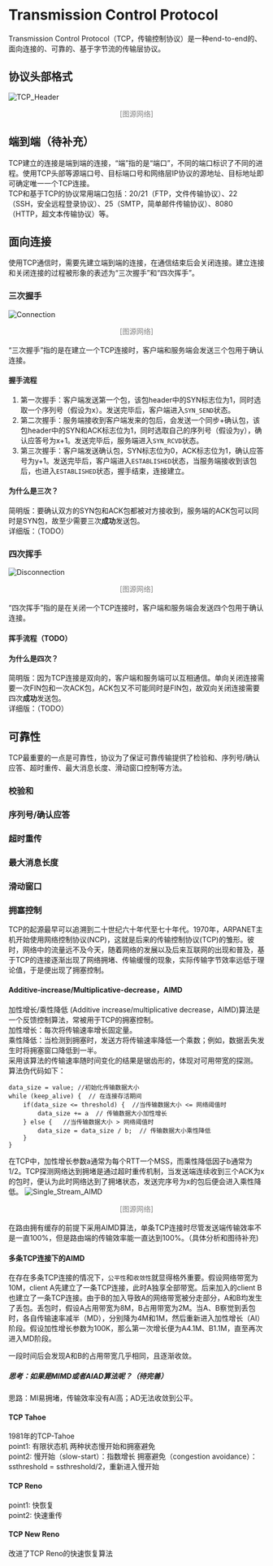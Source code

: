 # Transmission Control Protocol
Transmission Control Protocol（TCP，传输控制协议）是一种end-to-end的、面向连接的、可靠的、基于字节流的传输层协议。  
## 协议头部格式
![TCP_Header](pic/TCP_header.jpg)  
<font color=gray><center>[图源网络]</center></font>  

## 端到端（待补充）
TCP建立的连接是端到端的连接，“端”指的是“端口”，不同的端口标识了不同的进程。使用TCP头部等源端口号、目标端口号和网络层IP协议的源地址、目标地址即可确定唯一一个TCP连接。  
TCP和基于TCP的协议常用端口包括：20/21（FTP，文件传输协议）、22（SSH，安全远程登录协议）、25（SMTP，简单邮件传输协议）、8080（HTTP，超文本传输协议）等。
## 面向连接
使用TCP通信时，需要先建立端到端的连接，在通信结束后会关闭连接。建立连接和关闭连接的过程被形象的表述为“三次握手”和“四次挥手”。  
### 三次握手
![Connection](pic/Connection_TCP.png)  
<font color=gray><center>[图源网络]</center></font>  
“三次握手”指的是在建立一个TCP连接时，客户端和服务端会发送三个包用于确认连接。  

#### 握手流程
1. 第一次握手：客户端发送第一个包，该包header中的SYN标志位为1，同时选取一个序列号（假设为x）。发送完毕后，客户端进入`SYN_SEND`状态。  
2. 第二次握手：服务端接收到客户端发来的包后，会发送一个同步+确认包，该包header中的SYN和ACK标志位为1，同时选取自己的序列号（假设为y），确认应答号为x+1。发送完毕后，服务端进入`SYN_RCVD`状态。  
3. 第三次握手：客户端发送确认包，SYN标志位为0，ACK标志位为1，确认应答号为y+1。发送完毕后，客户端进入`ESTABLISHED`状态，当服务端接收到该包后，也进入`ESTABLISHED`状态，握手结束，连接建立。  

#### 为什么是三次？
简明版：要确认双方的SYN包和ACK包都被对方接收到，服务端的ACK包可以同时是SYN包，故至少需要三次**成功**发送包。  
详细版：（TODO）  
### 四次挥手
![Disconnection](pic/Disconnection_TCP.png)  
<font color=gray><center>[图源网络]</center></font>    
“四次挥手”指的是在关闭一个TCP连接时，客户端和服务端会发送四个包用于确认连接。  

#### 挥手流程（TODO）
#### 为什么是四次？
简明版：因为TCP连接是双向的，客户端和服务端可以互相通信。单向关闭连接需要一次FIN包和一次ACK包，ACK包又不可能同时是FIN包，故双向关闭连接需要四次**成功**发送包。  
详细版：（TODO）  
## 可靠性
TCP最重要的一点是可靠性，协议为了保证可靠传输提供了检验和、序列号/确认应答、超时重传、最大消息长度、滑动窗口控制等方法。
### 校验和
### 序列号/确认应答
### 超时重传
### 最大消息长度
### 滑动窗口
### 拥塞控制
TCP的起源最早可以追溯到二十世纪六十年代至七十年代。1970年，ARPANET主机开始使用网络控制协议(NCP)，这就是后来的传输控制协议(TCP)的雏形。彼时，网络中的流量远不及今天，随着网络的发展以及后来互联网的出现和普及，基于TCP的连接逐渐出现了网络拥堵、传输缓慢的现象，实际传输字节效率远低于理论值，于是便出现了拥塞控制。
#### Additive-increase/Multiplicative-decrease，AIMD
加性增长/乘性降低 (Additive increase/multiplicative decrease，AIMD)算法是一个反馈控制算法，常被用于TCP的拥塞控制。  
加性增长：每次将传输速率增长固定量。  
乘性降低：当检测到拥塞时，发送方将传输速率降低一个乘数；例如，数据丢失发生时将拥塞窗口降低到一半。  
采用该算法的传输速率随时间变化的结果是锯齿形的，体现对可用带宽的探测。  
算法伪代码如下：

```
data_size = value; //初始化传输数据大小
while (keep_alive) {  // 在连接存活期间
	if(data_size <= threshold) {  //当传输数据大小 <= 网络阈值时
		data_size += a  // 传输数据大小加性增长
	} else {   //当传输数据大小 > 网络阈值时
		data_size = data_size / b;  // 传输数据大小乘性降低
	}
}
```
在TCP中，加性增长参数a通常为每个RTT一个MSS，而乘性降低因子b通常为1/2。TCP探测网络达到拥堵是通过超时重传机制，当发送端连续收到三个ACK为x的包时，便认为此时网络达到了拥堵状态，发送完序号为x的包后便会进入乘性降低。
![Single_Stream_AIMD](pic/Single_Stream_AIMD.png)  
<font color=gray><center>[图源网络]</center></font>    
在路由拥有缓存的前提下采用AIMD算法，单条TCP连接时尽管发送端传输效率不是一直100%，但是路由端的传输效率能一直达到100%。（具体分析和图待补充)    

#### 多条TCP连接下的AIMD

在存在多条TCP连接的情况下，`公平性`和`收敛性`就显得格外重要。假设网络带宽为10M，client A先建立了一条TCP连接，此时A独享全部带宽。后来加入的client B也建立了一条TCP连接。由于B的加入导致A的网络带宽被分走部分，A和B均发生了丢包。丢包时，假设A占用带宽为8M，B占用带宽为2M。当A、B察觉到丢包时，各自传输速率减半（MD），分别降为4M和1M，然后重新进入加性增长（AI）阶段。假设加性增长参数为100K，那么第一次增长便为A4.1M、B1.1M，直至再次进入MD阶段。  

一段时间后会发现A和B的占用带宽几乎相同，且逐渐收敛。  

##### 思考：如果是MIMD或者AIAD算法呢？（待完善）

思路：MI易拥堵，传输效率没有AI高；AD无法收敛到公平。  

#### TCP Tahoe
1981年的TCP-Tahoe  
point1: 有限状态机 两种状态慢开始和拥塞避免  
point2: 慢开始（slow-start）：指数增长 拥塞避免（congestion avoidance）：ssthreshold = ssthreshold/2，重新进入慢开始

#### TCP Reno
point1: 快恢复  
point2: 快速重传  

#### TCP New Reno
改进了TCP Reno的快速恢复算法